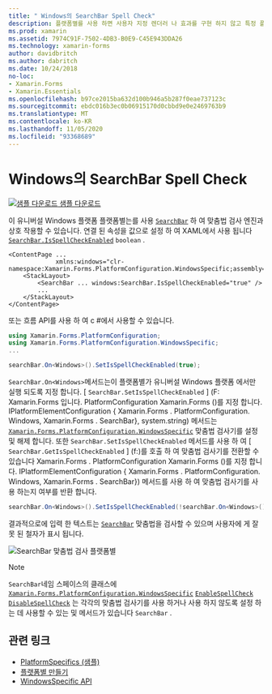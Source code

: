 ```yaml
---
title: " Windows의 SearchBar Spell Check"
description: 플랫폼별를 사용 하면 사용자 지정 렌더러 나 효과를 구현 하지 않고 특정 플랫폼 에서만 사용할 수 있는 기능을 사용할 수 있습니다. 이 문서에서는 SearchBar가 맞춤법 검사 엔진과 상호 작용할 수 있도록 하는 Windows 플랫폼 관련 기능을 사용 하는 방법을 설명 합니다.
ms.prod: xamarin
ms.assetid: 7974C91F-7502-4DB3-B0E9-C45E943DDA26
ms.technology: xamarin-forms
author: davidbritch
ms.author: dabritch
ms.date: 10/24/2018
no-loc:
- Xamarin.Forms
- Xamarin.Essentials
ms.openlocfilehash: b97ce2015ba632d100b946a5b287f0eae737123c
ms.sourcegitcommit: ebdc016b3ec0b06915170d0cbbd9e0e2469763b9
ms.translationtype: MT
ms.contentlocale: ko-KR
ms.lasthandoff: 11/05/2020
ms.locfileid: "93368689"
---
```

# <a name="searchbar-spell-check-on-windows"></a>Windows의 SearchBar Spell Check

[![샘플 다운로드](~/media/shared/download.png) 샘플 다운로드](/samples/xamarin/xamarin-forms-samples/userinterface-platformspecifics)

이 유니버설 Windows 플랫폼 플랫폼별는를 사용 [`SearchBar`](xref:Xamarin.Forms.SearchBar) 하 여 맞춤법 검사 엔진과 상호 작용할 수 있습니다. 연결 된 속성을 값으로 설정 하 여 XAML에서 사용 됩니다 [`SearchBar.IsSpellCheckEnabled`](xref:Xamarin.Forms.PlatformConfiguration.WindowsSpecific.SearchBar.IsSpellCheckEnabledProperty) `boolean` .

```xaml
<ContentPage ...
             xmlns:windows="clr-namespace:Xamarin.Forms.PlatformConfiguration.WindowsSpecific;assembly=Xamarin.Forms.Core">
    <StackLayout>
        <SearchBar ... windows:SearchBar.IsSpellCheckEnabled="true" />
        ...
    </StackLayout>
</ContentPage>
```

또는 흐름 API를 사용 하 여 c #에서 사용할 수 있습니다.

```csharp
using Xamarin.Forms.PlatformConfiguration;
using Xamarin.Forms.PlatformConfiguration.WindowsSpecific;
...

searchBar.On<Windows>().SetIsSpellCheckEnabled(true);
```

`SearchBar.On<Windows>`메서드는이 플랫폼별가 유니버설 Windows 플랫폼 에서만 실행 되도록 지정 합니다. [ `SearchBar.SetIsSpellCheckEnabled` ] (F: Xamarin.Forms 입니다. PlatformConfiguration Xamarin.Forms ()를 지정 합니다. IPlatformElementConfiguration { Xamarin.Forms . PlatformConfiguration. Windows, Xamarin.Forms . SearchBar}, system.string) 메서드는 [`Xamarin.Forms.PlatformConfiguration.WindowsSpecific`](xref:Xamarin.Forms.PlatformConfiguration.WindowsSpecific) 맞춤법 검사기를 설정 및 해제 합니다. 또한 `SearchBar.SetIsSpellCheckEnabled` 메서드를 사용 하 여 [ `SearchBar.GetIsSpellCheckEnabled` ] (f:)를 호출 하 여 맞춤법 검사기를 전환할 수 있습니다 Xamarin.Forms . PlatformConfiguration Xamarin.Forms ()를 지정 합니다. IPlatformElementConfiguration { Xamarin.Forms . PlatformConfiguration. Windows, Xamarin.Forms . SearchBar}) 메서드를 사용 하 여 맞춤법 검사기를 사용 하는지 여부를 반환 합니다.

```csharp
searchBar.On<Windows>().SetIsSpellCheckEnabled(!searchBar.On<Windows>().GetIsSpellCheckEnabled());
```

결과적으로에 입력 한 텍스트는 [`SearchBar`](xref:Xamarin.Forms.SearchBar) 맞춤법을 검사할 수 있으며 사용자에 게 잘못 된 철자가 표시 됩니다.

![SearchBar 맞춤법 검사 플랫폼별](searchbar-spell-check-images/searchbar-spellcheck.png "SearchBar 맞춤법 검사 플랫폼별")

> [!NOTE]
> `SearchBar`네임 스페이스의 클래스에 [`Xamarin.Forms.PlatformConfiguration.WindowsSpecific`](xref:Xamarin.Forms.PlatformConfiguration.WindowsSpecific) [`EnableSpellCheck`](xref:Xamarin.Forms.PlatformConfiguration.WindowsSpecific.SearchBar.EnableSpellCheck*) [`DisableSpellCheck`](xref:Xamarin.Forms.PlatformConfiguration.WindowsSpecific.SearchBar.DisableSpellCheck*) 는 각각의 맞춤법 검사기를 사용 하거나 사용 하지 않도록 설정 하는 데 사용할 수 있는 및 메서드가 있습니다 `SearchBar` .

## <a name="related-links"></a>관련 링크

- [PlatformSpecifics (샘플)](/samples/xamarin/xamarin-forms-samples/userinterface-platformspecifics)
- [플랫폼별 만들기](~/xamarin-forms/platform/platform-specifics/index.md#creating-platform-specifics)
- [WindowsSpecific API](xref:Xamarin.Forms.PlatformConfiguration.WindowsSpecific)